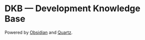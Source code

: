 # DKB — Development Knowledge Base

Powered by [Obsidian](https://obsidian.md/) and [Quartz](https://quartz.jzhao.xyz/).

